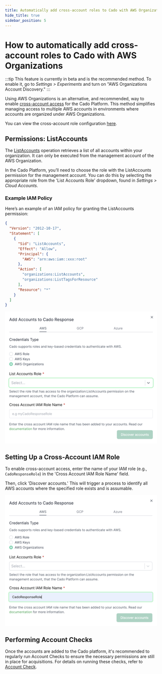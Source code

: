 ```yaml
---
title: Automatically add cross-account roles to Cado with AWS Organizations
hide_title: true
sidebar_position: 5
---
```


# How to automatically add cross-account roles to Cado with AWS Organizations

:::tip
This feature is currently in beta and is the recommended method. To enable it, go to *Settings > Experiments* and turn on "AWS Organizations Account Discovery."
:::

Using AWS Organizations is an alternative, and recommended, way to enable [cross-account access](./cross-account-creation.md) for the Cado Platform. This method simplifies managing access to multiple AWS accounts in environments where accounts are organized under AWS Organizations.

You can view the cross-account role configuration [here](https://github.com/cado-security/Deployment-Templates/blob/main/cross-account/CrossAccountPolicy.yaml).

## Permissions: ListAccounts

The [ListAccounts](https://docs.aws.amazon.com/organizations/latest/APIReference/API_ListAccounts.html) operation retrieves a list of all accounts within your organization. It can only be executed from the management account of the AWS Organization. 

In the Cado Platform, you’ll need to choose the role with the ListAccounts permission for the management account. You can do this by selecting the appropriate role from the 'List Accounts Role' dropdown, found in *Settings > Cloud Accounts*.

### Example IAM Policy

Here’s an example of an IAM policy for granting the ListAccounts permission:

```json
{
  "Version": "2012-10-17",
  "Statement": [
    {
      "Sid": "ListAccounts",
      "Effect": "Allow",
      "Principal": {
        "AWS": "arn:aws:iam::xxx:root"
      },
      "Action": [
        "organizations:ListAccounts",
        "organizations:ListTagsForResource"
      ],
      "Resource": "*"
    }
  ]
}
```

![Select List Accounts Role](/img/aws-orgs-list-accounts-role.png)

## Setting Up a Cross-Account IAM Role

To enable cross-account access, enter the name of your IAM role (e.g., `CadoResponseRole`) in the 'Cross Account IAM Role Name' field.

Then, click 'Discover accounts.' This will trigger a process to identify all AWS accounts where the specified role exists and is assumable.

![AWS Orgs Settings in Cado](/img/aws-orgs-cross-account-iam-role.png)

## Performing Account Checks

Once the accounts are added to the Cado platform, it's recommended to regularly run Account Checks to ensure the necessary permissions are still in place for acquisitions. For details on running these checks, refer to [Account Check](/cado/manage/monitoring#account-check).
